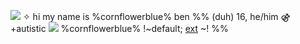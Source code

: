 ![](https://files.catbox.moe/v23keu.png)
✧ hi my name is %cornflowerblue% ben %% (duh)
16, he/him ⚣ +autistic ![](https://files.catbox.moe/v45h4c.gif)
%cornflowerblue% !~default;  [ext](https://rentry.co/seal) ~! %%